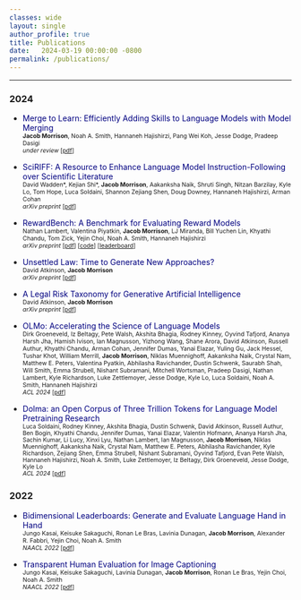 ```yaml
---
classes: wide
layout: single
author_profile: true
title: Publications
date:   2024-03-19 00:00:00 -0800
permalink: /publications/
---   
```


<!-- ## Publications          -->

***
### 2024

* <a href="" style="text-decoration:none;color:navy">Merge to Learn: Efficiently Adding Skills to Language Models with Model Merging</a>              
<span style="font-size:0.75em;">**Jacob Morrison**, Noah A. Smith, Hannaneh Hajishirzi, Pang Wei Koh, Jesse Dodge, Pradeep Dasigi</span><br>
<span style="font-size:0.75em;">*under review* \[[pdf]()\]</span>

* <a href="https://arxiv.org/abs/2406.07835" style="text-decoration:none;color:navy">SciRIFF: A Resource to Enhance Language Model Instruction-Following over Scientific Literature</a>              
<span style="font-size:0.75em;">David Wadden\*, Kejian Shi\*, **Jacob Morrison**, Aakanksha Naik, Shruti Singh, Nitzan Barzilay, Kyle Lo, Tom Hope, Luca Soldaini, Shannon Zejiang Shen, Doug Downey, Hannaneh Hajishirzi, Arman Cohan</span><br>
<span style="font-size:0.75em;">*arXiv preprint* \[[pdf](https://arxiv.org/pdf/2406.07835)\]</span>

* <a href="https://huggingface.co/spaces/allenai/reward-bench" style="text-decoration:none;color:navy">RewardBench: A Benchmark for Evaluating Reward Models</a>              
<span style="font-size:0.75em;">Nathan Lambert, Valentina Piyatkin, **Jacob Morrison**, LJ Miranda, Bill Yuchen Lin, Khyathi Chandu, Tom Zick, Yejin Choi, Noah A. Smith, Hannaneh Hajishirzi</span><br>
<span style="font-size:0.75em;">*arXiv preprint* \[[pdf](https://arxiv.org/pdf/2403.13787)\] \[[code](https://github.com/allenai/reward-bench/)\] \[[leaderboard](https://huggingface.co/spaces/allenai/reward-bench)\]</span>

* <a href="https://jacobmorrison.com/assets/Unsettled-Law-2024.pdf" style="text-decoration:none;color:navy">Unsettled Law: Time to Generate New Approaches?</a>              
<span style="font-size:0.75em;">David Atkinson, **Jacob Morrison**</span><br>
<span style="font-size:0.75em;">*arXiv preprint* \[[pdf](https://jacobmorrison.com/assets/Unsettled-Law-2024.pdf)\]</span>

* <a href="https://arxiv.org/abs/2404.09479" style="text-decoration:none;color:navy">A Legal Risk Taxonomy for Generative Artificial Intelligence</a>              
<span style="font-size:0.75em;">David Atkinson, **Jacob Morrison**</span><br>
<span style="font-size:0.75em;">*arXiv preprint* \[[pdf](https://arxiv.org/pdf/2404.09479)\]</span>

* <a href="https://arxiv.org/abs/2402.00838" style="text-decoration:none;color:navy">OLMo: Accelerating the Science of Language Models</a>              
<span style="font-size:0.75em;">Dirk Groeneveld, Iz Beltagy, Pete Walsh, Akshita Bhagia, Rodney Kinney, Oyvind Tafjord, Ananya Harsh Jha, Hamish Ivison, Ian Magnusson, Yizhong Wang, Shane Arora, David Atkinson, Russell Authur, Khyathi Chandu, Arman Cohan, Jennifer Dumas, Yanai Elazar, Yuling Gu, Jack Hessel, Tushar Khot, William Merrill, **Jacob Morrison**, Niklas Muennighoff, Aakanksha Naik, Crystal Nam, Matthew E. Peters, Valentina Pyatkin, Abhilasha Ravichander, Dustin Schwenk, Saurabh Shah, Will Smith, Emma Strubell, Nishant Subramani, Mitchell Wortsman, Pradeep Dasigi, Nathan Lambert, Kyle Richardson, Luke Zettlemoyer, Jesse Dodge, Kyle Lo, Luca Soldaini, Noah A. Smith, Hannaneh Hajishirzi</span><br>
<span style="font-size:0.75em;">*ACL 2024* \[[pdf](https://arxiv.org/pdf/2402.00838.pdf)\]</span>

* <a href="https://arxiv.org/abs/2402.00159" style="text-decoration:none;color:navy">Dolma: an Open Corpus of Three Trillion Tokens for Language Model Pretraining Research</a>              
<span style="font-size:0.74em;">Luca Soldaini, Rodney Kinney, Akshita Bhagia, Dustin Schwenk, David Atkinson, Russell Authur, Ben Bogin, Khyathi Chandu, Jennifer Dumas, Yanai Elazar, Valentin Hofmann, Ananya Harsh Jha, Sachin Kumar, Li Lucy, Xinxi Lyu, Nathan Lambert, Ian Magnusson, **Jacob Morrison**, Niklas Muennighoff, Aakanksha Naik, Crystal Nam, Matthew E. Peters, Abhilasha Ravichander, Kyle Richardson, Zejiang Shen, Emma Strubell, Nishant Subramani, Oyvind Tafjord, Evan Pete Walsh, Hannaneh Hajishirzi, Noah A. Smith, Luke Zettlemoyer, Iz Beltagy, Dirk Groeneveld, Jesse Dodge, Kyle Lo</span><br>
<span style="font-size:0.75em;">*ACL 2024* \[[pdf](https://arxiv.org/pdf/2402.00159.pdf)\]</span>

### 2022
* <a href="https://arxiv.org/abs/2112.04139" style="text-decoration:none;color:navy">Bidimensional Leaderboards: Generate and Evaluate Language Hand in Hand</a>              
<span style="font-size:0.75em;">Jungo Kasai, Keisuke Sakaguchi, Ronan Le Bras, Lavinia Dunagan, **Jacob Morrison**, Alexander R. Fabbri, Yejin Choi, Noah A. Smith</span><br>
<span style="font-size:0.75em;">*NAACL 2022* \[[pdf](https://arxiv.org/pdf/2112.04139.pdf)\]</span>

* <a href="https://arxiv.org/abs/2111.08940" style="text-decoration:none;color:navy">Transparent Human Evaluation for Image Captioning</a>              
<span style="font-size:0.75em;">Jungo Kasai, Keisuke Sakaguchi, Lavinia Dunagan, **Jacob Morrison**, Ronan Le Bras, Yejin Choi, Noah A. Smith</span><br>
<span style="font-size:0.75em;">*NAACL 2022* \[[pdf](https://arxiv.org/pdf/2111.08940.pdf)\]</span>
